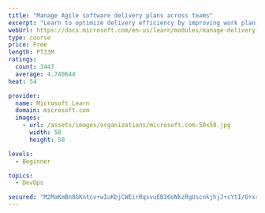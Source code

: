 ```yaml
---
title: "Manage Agile software delivery plans across teams"
excerpt: "Learn to optimize delivery efficiency by improving work plan visibility across teams."
webUrl: https://docs.microsoft.com/en-us/learn/modules/manage-delivery-plans/
type: course
price: Free
length: PT33M
ratings:
  count: 3447
  average: 4.740644
heat: 54

provider:
  name: Microsoft Learn
  domain: microsoft.com
  images:
    - url: /assets/images/organizations/microsoft.com-50x50.jpg
      width: 50
      height: 50

levels:
  - Beginner

topics:
  - DevOps

secured: "M2MaKmBn8GKntcv+wIuKbjCWEirRqsvuEB36oNkzRgUscnkjhjJ+cYtI/G+xr984Kksmt/RhiDVCIaXx6XCosBHXvs58J0SqMhPNmm+ppR/4Zti1YTRAb5uHwg/bW+hXOLAuRjwe03yTdAysbVRzcwXNVJIPgjQqpG2cPeQH3wRqbvTXdh6WjNrZGen065O1LjFjqYE6ZBb1Fe9GdH4/XwjWMTnD37TlnbAOvMAYBIAlBjOvXtOY+6fMMZ4/XB6uKh7amayPLywz0vUJZ0Ss+ASUT9vYlhiCPvnFy1cqxAwqmn3KnuQQ6w7D/zKozmzliBywJ0GUIWeeS+vXqv2c1Lh43Z3LKkAH6ECsA80KmjGISeY7xfYZUnOChJGzjYW/9E/ISmZPryA6vsGXe4ydQ8DXWzySVN28Yrtgz/F/xHA=;jzEVjOH+Lx3j6eemj/wmbg=="
---
```


